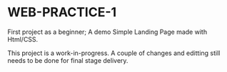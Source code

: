 # WEB-PRACTICE-1
First project as a beginner; A demo Simple Landing Page made with Html/CSS. 

This project is a work-in-progress. A couple of changes and editting still needs to be done for final stage delivery.
